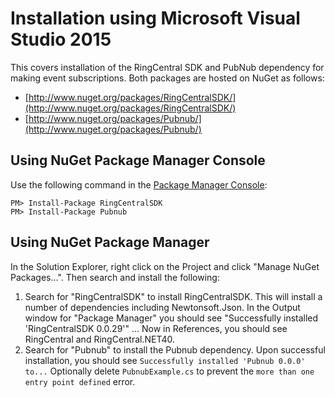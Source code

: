 # Installation using Microsoft Visual Studio 2015

This covers installation of the RingCentral SDK and PubNub dependency for making event subscriptions. Both packages are hosted on NuGet as follows:

* [http://www.nuget.org/packages/RingCentralSDK/](http://www.nuget.org/packages/RingCentralSDK/)
* [http://www.nuget.org/packages/Pubnub/](http://www.nuget.org/packages/Pubnub/)

## Using NuGet Package Manager Console

Use the following command in the [Package Manager Console](http://docs.nuget.org/consume/package-manager-console):

```
PM> Install-Package RingCentralSDK
PM> Install-Package Pubnub
```

## Using NuGet Package Manager

In the Solution Explorer, right click on the Project and click "Manage NuGet Packages...". Then search and install the following:

1. Search for "RingCentralSDK" to install RingCentralSDK. This will install a number of dependencies including Newtonsoft.Json. In the Output window for "Package Manager" you should see "Successfully installed 'RingCentralSDK 0.0.29'" ... Now in References, you should see RingCentral and RingCentral.NET40.
1. Search for "Pubnub" to install the Pubnub dependency. Upon successful installation, you should see `Successfully installed 'Pubnub 0.0.0' to...` Optionally delete `PubnubExample.cs` to prevent the `more than one entry point defined` error.